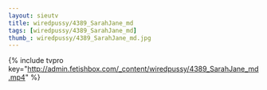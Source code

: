 ```yaml
--- 
layout: sieutv
title: wiredpussy/4389_SarahJane_md
tags: [wiredpussy/4389_SarahJane_md]
thumb_: wiredpussy/4389_SarahJane_md.jpg
---
```

{% include tvpro key="http://admin.fetishbox.com/_content/wiredpussy/4389_SarahJane_md.mp4" %} 
